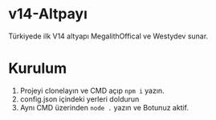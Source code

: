 # v14-Altpayı
Türkiyede ilk V14 altyapı
MegalithOffical ve Westydev sunar.

# Kurulum

1. Projeyi clonelayın ve CMD açıp `npm i` yazın.
2. config.json içindeki yerleri doldurun
3. Aynı CMD üzerinden `node .` yazın ve Botunuz aktif.
